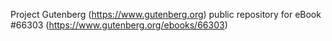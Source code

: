 Project Gutenberg (https://www.gutenberg.org) public repository for
eBook #66303 (https://www.gutenberg.org/ebooks/66303)
